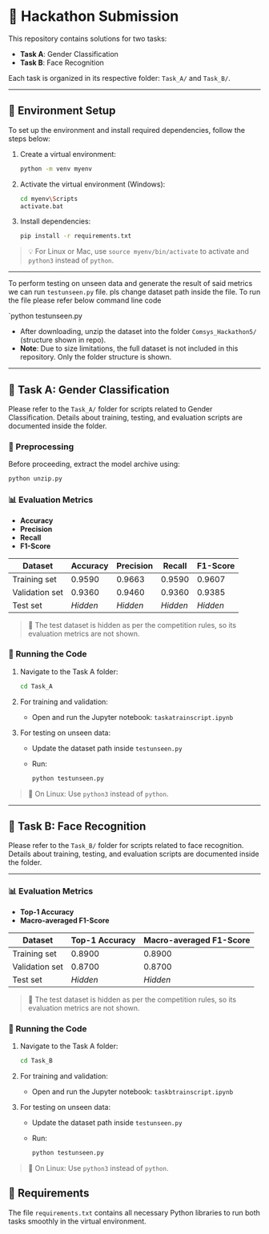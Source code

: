 
# 🏁 Hackathon Submission

This repository contains solutions for two tasks:

- **Task A**: Gender Classification
- **Task B**: Face Recognition

Each task is organized in its respective folder: `Task_A/` and `Task_B/`.

---

## 🔧 Environment Setup

To set up the environment and install required dependencies, follow the steps below:

1. Create a virtual environment:

   ```bash
   python -m venv myenv
   ```

2. Activate the virtual environment (Windows):

   ```bash
   cd myenv\Scripts
   activate.bat
   ```

3. Install dependencies:

   ```bash
   pip install -r requirements.txt
   ```

> 💡 For Linux or Mac, use `source myenv/bin/activate` to activate and `python3` instead of `python`.

---

To perform testing on unseen data and generate the result of said metrics we can run `testunseen.py` file. pls change dataset path inside the file. To run the file please refer below command line code

`python testunseen.py

- After downloading, unzip the dataset into the folder `Comsys_Hackathon5/` (structure shown in repo).
- **Note**: Due to size limitations, the full dataset is not included in this repository. Only the folder structure is shown.

---

## 🧠 Task A: Gender Classification

Please refer to the `Task_A/` folder for scripts related to Gender Classification. Details about training, testing, and evaluation scripts are documented inside the folder.

### 📝 Preprocessing

Before proceeding, extract the model archive using:

```bash
python unzip.py
```

### 📊 Evaluation Metrics

- **Accuracy**
- **Precision**
- **Recall**
- **F1-Score**

| Dataset        | Accuracy | Precision | Recall | F1-Score |
|----------------|----------|-----------|--------|----------|
| Training set   | 0.9590   | 0.9663    | 0.9590 | 0.9607   |
| Validation set | 0.9360   | 0.9460    | 0.9360 | 0.9385   |
| Test set       | *Hidden* | *Hidden*  | *Hidden* | *Hidden* |

> 🚫 The test dataset is hidden as per the competition rules, so its evaluation metrics are not shown.

### 🚀 Running the Code

1. Navigate to the Task A folder:

   ```bash
   cd Task_A
   ```

2. For training and validation:
   - Open and run the Jupyter notebook: `taskatrainscript.ipynb`

3. For testing on unseen data:
   - Update the dataset path inside `testunseen.py`
   - Run:

     ```bash
     python testunseen.py
     ```

> 🐧 On Linux: Use `python3` instead of `python`.

---

## 👤 Task B: Face Recognition

Please refer to the `Task_B/` folder for scripts related to face recognition. Details about training, testing, and evaluation scripts are documented inside the folder.

---

### 📊 Evaluation Metrics

- **Top-1 Accuracy**
- **Macro-averaged F1-Score**

| Dataset        | Top-1 Accuracy | Macro-averaged F1-Score |
|----------------|----------|-----------|
| Training set   | 0.8900   |   0.8900  |
| Validation set | 0.8700   |   0.8700  |
| Test set       | *Hidden* | *Hidden*  |

> 🚫 The test dataset is hidden as per the competition rules, so its evaluation metrics are not shown.

### 🚀 Running the Code

1. Navigate to the Task A folder:

   ```bash
   cd Task_B
   ```

2. For training and validation:
   - Open and run the Jupyter notebook: `taskbtrainscript.ipynb`

3. For testing on unseen data:
   - Update the dataset path inside `testunseen.py`
   - Run:

     ```bash
     python testunseen.py
     ```

> 🐧 On Linux: Use `python3` instead of `python`.

## 📎 Requirements

The file `requirements.txt` contains all necessary Python libraries to run both tasks smoothly in the virtual environment.
